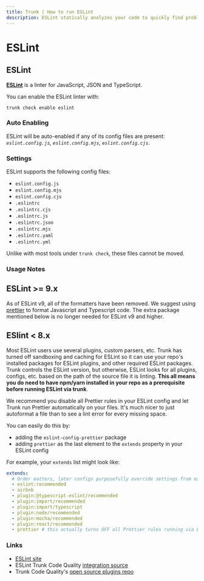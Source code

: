```yaml
---
title: Trunk | How to run ESLint
description: ESLint statically analyzes your code to quickly find problems.
---
```


# ESLint

## ESLint

[**ESLint**](https://eslint.org/) is a linter for JavaScript, JSON and TypeScript.

You can enable the ESLint linter with:

```shell
trunk check enable eslint
```

### Auto Enabling

ESLint will be auto-enabled if any of its config files are present: _`eslint.config.js`, `eslint.config.mjs`, `eslint.config.cjs`_.

### Settings

ESLint supports the following config files:

* `eslint.config.js`
* `eslint.config.mjs`
* `eslint.config.cjs`
* `.eslintrc`
* `.eslintrc.cjs`
* `.eslintrc.js`
* `.eslintrc.json`
* `.eslintrc.mjs`
* `.eslintrc.yaml`
* `.eslintrc.yml`

Unlike with most tools under `trunk check`, these files cannot be moved.

### Usage Notes

## ESLint >= 9.x

As of ESLint v9, all of the formatters have been removed. We suggest using [prettier](https://docs.trunk.io/code-quality/linters/supported/prettier) to format Javascript and Typescript code. The extra package mentioned below is no longer needed for ESLint v9 and higher.

## ESlint < 8.x

Most ESLint users use several plugins, custom parsers, etc. Trunk has turned off sandboxing and caching for ESLint so it can use your repo's installed packages for ESLint plugins, and other required ESLint packages. Trunk controls the ESLint version, but otherwise, ESLint looks for all plugins, configs, etc. based on the path of the source file it is linting. **This all means you do need to have npm/yarn installed in your repo as a prerequisite before running ESLint via trunk**.

We recommend you disable all Prettier rules in your ESLint config and let Trunk run Prettier automatically on your files. It's much nicer to just autoformat a file than to see a lint error for every missing space.

You can easily do this by:

* adding the `eslint-config-prettier` package
* adding `prettier` as the last element to the `extends` property in your ESLint config

For example, your `extends` list might look like:

```yaml
extends:
  # Order matters, later configs purposefully override settings from earlier configs
  - eslint:recommended
  - airbnb
  - plugin:@typescript-eslint/recommended
  - plugin:import/recommended
  - plugin:import/typescript
  - plugin:node/recommended
  - plugin:mocha/recommended
  - plugin:react/recommended
  - prettier # this actually turns OFF all Prettier rules running via ESLint
```

### Links

* [ESLint site](https://eslint.org/)
* ESLint Trunk Code Quality [integration source](https://github.com/trunk-io/plugins/tree/main/linters/eslint)
* Trunk Code Quality's [open source plugins repo](https://github.com/trunk-io/plugins/tree/main)
